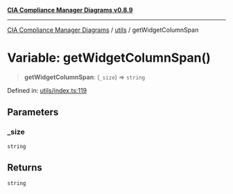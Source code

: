 [**CIA Compliance Manager Diagrams v0.8.9**](../../README.md)

***

[CIA Compliance Manager Diagrams](../../modules.md) / [utils](../README.md) / getWidgetColumnSpan

# Variable: getWidgetColumnSpan()

> **getWidgetColumnSpan**: (`_size`) => `string`

Defined in: [utils/index.ts:119](https://github.com/Hack23/cia-compliance-manager/blob/e1ae27dd41c4ccea8a13cdec993022242a97dce3/src/utils/index.ts#L119)

## Parameters

### \_size

`string`

## Returns

`string`
